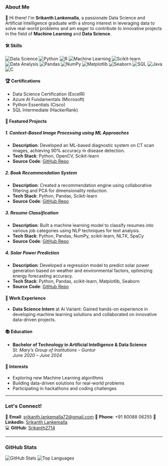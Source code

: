 ### About Me

👋 Hi there! I'm **Srikanth Lankemalla**, a passionate Data Science and Artificial Intelligence graduate with a strong interest in leveraging data to solve real-world problems and am eager to contribute to innovative projects in the field of **Machine Learning** and **Data Science**.

#### 🛠️ Skills
![Data Science](https://img.shields.io/badge/Data%20Science-FF6F00?style=for-the-badge&logo=python&logoColor=white)
![Python](https://img.shields.io/badge/Python-3776AB?style=for-the-badge&logo=python&logoColor=white)
![R](https://img.shields.io/badge/R-276DC3?style=for-the-badge&logo=r&logoColor=white)
![Machine Learning](https://img.shields.io/badge/Machine%20Learning-FF6F00?style=for-the-badge&logo=scikit-learn&logoColor=white)
![Scikit-learn](https://img.shields.io/badge/Scikit--learn-F7931E?style=for-the-badge&logo=scikit-learn&logoColor=white)
![Data Analysis](https://img.shields.io/badge/Data%20Analysis-2C8EBB?style=for-the-badge&logo=pandas&logoColor=white)
![Pandas](https://img.shields.io/badge/Pandas-150458?style=for-the-badge&logo=pandas&logoColor=white)
![NumPy](https://img.shields.io/badge/NumPy-013243?style=for-the-badge&logo=numpy&logoColor=white)
![Matplotlib](https://img.shields.io/badge/Matplotlib-11557C?style=for-the-badge&logo=matplotlib&logoColor=white)
![Seaborn](https://img.shields.io/badge/Seaborn-4B77BE?style=for-the-badge&logo=seaborn&logoColor=white)
![SQL](https://img.shields.io/badge/SQL-4479A1?style=for-the-badge&logo=mysql&logoColor=white)
![Java](https://img.shields.io/badge/Java-007396?style=for-the-badge&logo=java&logoColor=white)
![C](https://img.shields.io/badge/C-A8B9CC?style=for-the-badge&logo=c&logoColor=white)

#### 🏆 Certifications
- Data Science Certification (ExcelR)
- Azure AI Fundamentals (Microsoft)
- Python Essentials (Cisco)
- SQL Intermediate (HackerRank)

#### 🚀 Featured Projects

##### 1. Context-Based Image Processing using ML Approaches
- **Description**: Developed an ML-based diagnostic system on CT scan images, achieving 90% accuracy in disease detection.
- **Tech Stack**: Python, OpenCV, Scikit-learn
- **Source Code**: [GitHub Repo](https://github.com/Srikanth2714/Context-Based-Image-Processing-Using-ML-Approaches)

##### 2. Book Recommendation System
- **Description**: Created a recommendation engine using collaborative filtering and PCA for dimensionality reduction.
- **Tech Stack**: Python, Pandas, Scikit-learn
- **Source Code**: [GitHub Repo](https://github.com/Srikanth2714/Book-Recommendation-System)

##### 3. Resume Classification
- **Description**: Built a machine learning model to classify resumes into various job categories using NLP techniques for text analysis.
- **Tech Stack**: Python, Pandas, NumPy, scikit-learn, NLTK, SpaCy
- **Source Code**: [GitHub Repo](https://github.com/Srikanth2714/Resume-Classification)

##### 4. Solar Power Prediction
- **Description**: Developed a regression model to predict solar power generation based on weather and environmental factors, optimizing energy forecasting accuracy.
- **Tech Stack**: Python, Pandas, scikit-learn, Matplotlib, Seaborn
- **Source Code**: [GitHub Repo](https://github.com/Srikanth2714/Solar-Power-Prediction)


#### 💼 Work Experience
- **Data Science Intern** at Ai Variant: Gained hands-on experience in developing machine learning solutions and collaborated on innovative data-driven projects.

#### 📚 Education
- **Bachelor of Technology in Artificial Intelligence & Data Science**  
  *St. Mary’s Group of Institutions – Guntur*  
  *June 2020 – June 2024*

#### 🌟 Interests
- Exploring new Machine Learning algorithms
- Building data-driven solutions for real-world problems
- Participating in hackathons and coding challenges

---

### Let's Connect!
📧 **Email**: srikanth.lankemalla72@gmail.com
📱 **Phone**: +91 80088 06255
🔗 **LinkedIn**: [Srikanth Lankemalla](https://www.linkedin.com/in/srikanth-lankemalla-4a6424252)  
💻 **GitHub**: [Srikanth2714](https://github.com/Srikanth2714)

---

### GitHub Stats
![GitHub Stats](https://github-readme-stats.vercel.app/api?username=Srikanth2714&show_icons=true&theme=radical)
![Top Languages](https://github-readme-stats.vercel.app/api/top-langs/?username=Srikanth2714&layout=compact&theme=radical)
